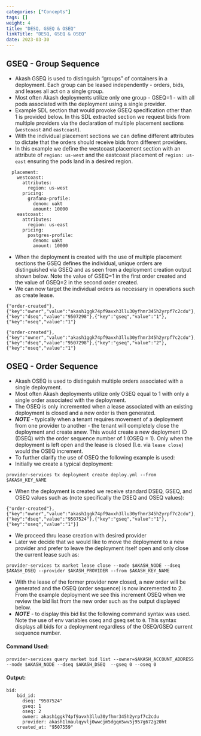 ```yaml
---
categories: ["Concepts"]
tags: []
weight: 4
title: "DESQ, GSEQ & OSEQ"
linkTitle: "DESQ, GSEQ & OSEQ"
date: 2023-03-30
---
```


## GSEQ - Group Sequence

* Akash GSEQ is used to distinguish “groups” of containers in a deployment. Each group can be leased independently - orders, bids, and leases all act on a single group.
* Most often Akash deployments utilize only one group - GSEQ=1 - with all pods associated with the deployment using a single provider.
* Example SDL section that would provoke GSEQ specification other than 1 is provided below. In this SDL extracted section we request bids from multiple providers via the declaration of multiple placement sections (`westcoast` and `eastcoast`).
* With the individual placement sections we can define different attributes to dictate that the orders should receive bids from different providers.&#x20;
* In this example we define the westcoast placement section with an attribute of `region: us-west` and the eastcoast placement of `region: us-east` ensuring the pods land in a desired region.

```
  placement:
    westcoast:
      attributes:
        region: us-west
      pricing:
        grafana-profile:
          denom: uakt
          amount: 10000
    eastcoast:
      attributes:
        region: us-east
      pricing:
        postgres-profile:
          denom: uakt
          amount: 10000
```

* When the deployment is created with the use of multiple placement sections the GSEQ defines the individual, unique orders are distinguished via GSEQ and as seen from a  deployment creation output shown below. Note the value of GSEQ=1 in the first order created and the value of GSEQ=2 in the second order created.
* We can now target the individual orders as necessary in operations such as create lease.

```
{"order-created"},{"key":"owner","value":"akash1ggk74pf9avxh3llu30yfhmr345h2yrpf7c2cdu"},{"key":"dseq","value":"9507298"},{"key":"gseq","value":"1"},{"key":"oseq","value":"1"}

{"order-created"},{"key":"owner","value":"akash1ggk74pf9avxh3llu30yfhmr345h2yrpf7c2cdu"},{"key":"dseq","value":"9507298"},{"key":"gseq","value":"2"},{"key":"oseq","value":"1"}
```

## OSEQ - Order Sequence

* Akash OSEQ is used to distinguish multiple orders associated with a single deployment.
* Most often Akash deployments utilize only OSEQ equal to 1 with only a single order associated with the deployment.
* The OSEQ is only incremented when a lease associated with an existing deployment is closed and a new order is then generated.
* _**NOTE**_ - typically when a tenant requires movement of a deployment from one provider to another - the tenant will completely close the deployment and create anew. This would create a new deployment ID (DSEQ) with the order sequence number of 1 (OSEQ = 1). Only when the deployment is left open and the lease is closed (I.e. via `lease close`) would the OSEQ increment.
* To further clarify the use of OSEQ the following example is used:
* Initially we create a typical deployment:

```
provider-services tx deployment create deploy.yml --from $AKASH_KEY_NAME
```

* When the deployment is created we receive standard DSEQ, GSEQ, and OSEQ values such as (note specifically the DSEQ and OSEQ values):

```
{"order-created"},{"key":"owner","value":"akash1ggk74pf9avxh3llu30yfhmr345h2yrpf7c2cdu"},{"key":"dseq","value":"9507524"},{"key":"gseq","value":"1"},{"key":"oseq","value":"1"}]
```

* We proceed thru lease creation with desired provider
* Later we decide that we would like to move the deployment to a new provider and prefer to leave the deployment itself open and only close the current lease such as:

```
provider-services tx market lease close --node $AKASH_NODE --dseq $AKASH_DSEQ --provider $AKASH_PROVIDER --from $AKASH_KEY_NAME
```

* With the lease of the former provider now closed, a new order will be generated and the OSEQ (order sequence) is now incremented to 2. From the example deployment we see this increment OSEQ when we review the bid list from the new order such as the output displayed below.
* _**NOTE**_ - to display this bid list the following command syntax was used. Note the use of env variables oseq and gseq set to `0`. This syntax displays all bids for a deployment regardless of the OSEQ/GSEQ current sequence number.

#### Command Used:

```
provider-services query market bid list --owner=$AKASH_ACCOUNT_ADDRESS --node $AKASH_NODE --dseq $AKASH_DSEQ  --gseq 0 --oseq 0
```

#### Output:

```
bid:
    bid_id:
      dseq: "9507524"
      gseq: 1
      oseq: 2
      owner: akash1ggk74pf9avxh3llu30yfhmr345h2yrpf7c2cdu
      provider: akash1lmaulqyvlj0wwcjm5dgqn5wv5j957g672g20ht
    created_at: "9507559"
```
